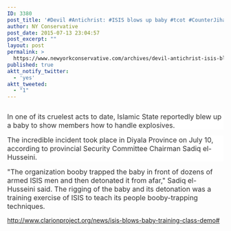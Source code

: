 ```yaml
---
ID: 3380
post_title: '#Devil #Antichrist: #ISIS blows up baby #tcot #CounterJihad #WakeUpObama'
author: NY Conservative
post_date: 2015-07-13 23:04:57
post_excerpt: ""
layout: post
permalink: >
  https://www.newyorkconservative.com/archives/devil-antichrist-isis-blows-up-baby-tcot-counterjihad-wakeupobama/
published: true
aktt_notify_twitter:
  - 'yes'
aktt_tweeted:
  - "1"
---
```

<p><img src="http://www.newyorkconservative.com/wp-content/uploads/2015/07/071415_0304_DevilAntich11.jpg" alt=""/>
	</p><p style="background: white"><span style="color:#333333; font-size:12pt">In one of its cruelest acts to date, Islamic State reportedly blew up a baby to show members how to handle explosives.
</span></p><p style="background: white"><span style="color:#333333; font-size:12pt">The incredible incident took place in Diyala Province on July 10, according to provincial Security Committee Chairman Sadiq el-Husseini.
</span></p><p><span style="font-size:12pt"><span style="color:#333333">"The organization booby trapped the baby in front of dozens of armed ISIS men and then detonated it from afar," Sadiq el-Husseini said. The rigging of the baby and its detonation was a training exercise of ISIS to teach its people booby-trapping techniques.</span>
		</span></p><p><a href="http://www.clarionproject.org/news/isis-blows-baby-training-class-demo#">http://www.clarionproject.org/news/isis-blows-baby-training-class-demo#</a>
	</p>